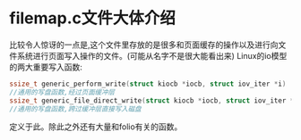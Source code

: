 # filemap.c文件大体介绍
比较令人惊讶的一点是,这个文件里存放的是很多和页面缓存的操作以及进行向文件系统进行页面写入操作的文件。(可能从名字不是很大能看出来)
Linux的io模型的两大重要写入函数:
```C++
ssize_t generic_perform_write(struct kiocb *iocb, struct iov_iter *i)
//通用的写盘函数,经过页面缓冲层
ssize_t generic_file_direct_write(struct kiocb *iocb, struct iov_iter *from)
//通用的写盘函数,跨过缓冲层直接写入磁盘
```
定义于此。除此之外还有大量和folio有关的函数。
